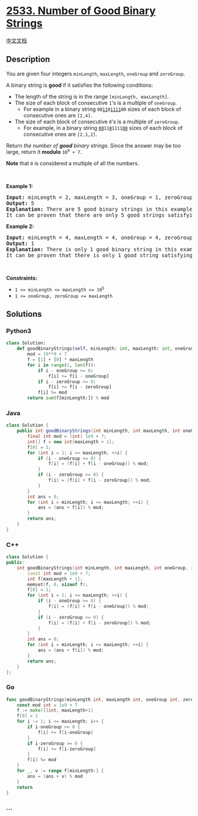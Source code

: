 # [2533. Number of Good Binary Strings](https://leetcode.com/problems/number-of-good-binary-strings)

[中文文档](/solution/2500-2599/2533.Number%20of%20Good%20Binary%20Strings/README.md)

## Description

<p>You are given four integers <code>minLength</code>, <code>maxLength</code>, <code>oneGroup</code> and <code>zeroGroup</code>.</p>

<p>A binary string is <strong>good</strong> if it satisfies the following conditions:</p>

<ul>
	<li>The length of the string is in the range <code>[minLength, maxLength]</code>.</li>
	<li>The size of each block of consecutive <code>1</code>&#39;s is a multiple of <code>oneGroup</code>.
	<ul>
		<li>For example in a binary string <code>00<u>11</u>0<u>1111</u>00</code> sizes of each block of consecutive ones are <code>[2,4]</code>.</li>
	</ul>
	</li>
	<li>The size of each block of consecutive <code>0</code>&#39;s is a multiple of <code>zeroGroup</code>.
	<ul>
		<li>For example, in a binary string <code><u>00</u>11<u>0</u>1111<u>00</u></code> sizes of each block of consecutive ones are <code>[2,1,2]</code>.</li>
	</ul>
	</li>
</ul>

<p>Return <em>the number of <strong>good</strong> binary strings</em>. Since the answer may be too large, return it <strong>modulo</strong> <code>10<sup>9</sup> + 7</code>.</p>

<p><strong>Note</strong> that <code>0</code> is considered a multiple of all the numbers.</p>

<p>&nbsp;</p>
<p><strong class="example">Example 1:</strong></p>

<pre>
<strong>Input:</strong> minLength = 2, maxLength = 3, oneGroup = 1, zeroGroup = 2
<strong>Output:</strong> 5
<strong>Explanation:</strong> There are 5 good binary strings in this example: &quot;00&quot;, &quot;11&quot;, &quot;001&quot;, &quot;100&quot;, and &quot;111&quot;.
It can be proven that there are only 5 good strings satisfying all conditions.
</pre>

<p><strong class="example">Example 2:</strong></p>

<pre>
<strong>Input:</strong> minLength = 4, maxLength = 4, oneGroup = 4, zeroGroup = 3
<strong>Output:</strong> 1
<strong>Explanation:</strong> There is only 1 good binary string in this example: &quot;1111&quot;.
It can be proven that there is only 1 good string satisfying all conditions.
</pre>

<p>&nbsp;</p>
<p><strong>Constraints:</strong></p>

<ul>
	<li><code>1 &lt;= minLength &lt;= maxLength &lt;= 10<sup>5</sup></code></li>
	<li><code>1 &lt;= oneGroup, zeroGroup &lt;= maxLength</code></li>
</ul>

## Solutions

<!-- tabs:start -->

### **Python3**

```python
class Solution:
    def goodBinaryStrings(self, minLength: int, maxLength: int, oneGroup: int, zeroGroup: int) -> int:
        mod = 10**9 + 7
        f = [1] + [0] * maxLength
        for i in range(1, len(f)):
            if i - oneGroup >= 0:
                f[i] += f[i - oneGroup]
            if i - zeroGroup >= 0:
                f[i] += f[i - zeroGroup]
            f[i] %= mod
        return sum(f[minLength:]) % mod
```

### **Java**

```java
class Solution {
    public int goodBinaryStrings(int minLength, int maxLength, int oneGroup, int zeroGroup) {
        final int mod = (int) 1e9 + 7;
        int[] f = new int[maxLength + 1];
        f[0] = 1;
        for (int i = 1; i <= maxLength; ++i) {
            if (i - oneGroup >= 0) {
                f[i] = (f[i] + f[i - oneGroup]) % mod;
            }
            if (i - zeroGroup >= 0) {
                f[i] = (f[i] + f[i - zeroGroup]) % mod;
            }
        }
        int ans = 0;
        for (int i = minLength; i <= maxLength; ++i) {
            ans = (ans + f[i]) % mod;
        }
        return ans;
    }
}
```

### **C++**

```cpp
class Solution {
public:
    int goodBinaryStrings(int minLength, int maxLength, int oneGroup, int zeroGroup) {
        const int mod = 1e9 + 7;
        int f[maxLength + 1];
        memset(f, 0, sizeof f);
        f[0] = 1;
        for (int i = 1; i <= maxLength; ++i) {
            if (i - oneGroup >= 0) {
                f[i] = (f[i] + f[i - oneGroup]) % mod;
            }
            if (i - zeroGroup >= 0) {
                f[i] = (f[i] + f[i - zeroGroup]) % mod;
            }
        }
        int ans = 0;
        for (int i = minLength; i <= maxLength; ++i) {
            ans = (ans + f[i]) % mod;
        }
        return ans;
    }
};
```

### **Go**

```go
func goodBinaryStrings(minLength int, maxLength int, oneGroup int, zeroGroup int) (ans int) {
	const mod int = 1e9 + 7
	f := make([]int, maxLength+1)
	f[0] = 1
	for i := 1; i <= maxLength; i++ {
		if i-oneGroup >= 0 {
			f[i] += f[i-oneGroup]
		}
		if i-zeroGroup >= 0 {
			f[i] += f[i-zeroGroup]
		}
		f[i] %= mod
	}
	for _, v := range f[minLength:] {
		ans = (ans + v) % mod
	}
	return
}
```

### **...**

```

```

<!-- tabs:end -->
